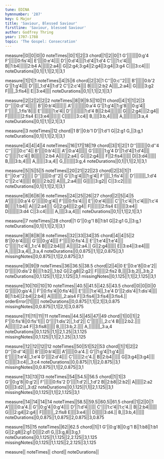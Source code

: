 ```yaml
---
tune: EDINA
hymnnumber: '287'
key: G Major
title: 'Saviour, Blessed Saviour'
firstline: 'Saviour, blessed Saviour'
author: Godfrey Thring
year: 1707-1788
topic: 'The Gospel: Consecration'
---
```

measure||0||0||0||0
noteTimes||0||1||2||3
chord||1||2||0||1
G'||||||||0:g'4
F'||||||0:fis'4||
E'||||0:e'4||||
D'||0:d'4||||1:d'4||1:d'4
C'||||1:c'4||||
B||1:b4||||||2:b4
A||||||2:a4||
G||2:g4;3:g4||2:g4||3:g4||3:g4
C||||3:c4||||
noteDurations||0,1||1,1||2,1||3,1

measure||1||1||1
noteTimes||4||5||6
chord||2||3||1
C''||0:c''2||||
B'||||||0:b'2
G'||1:g'4||||
D'||||_1:d'4||1:d'2
C'||2:c'4||||
B||||||2:b2
A||||_2:a4||
G||||||3:g2
F||||_3:fis4||
E||3:e4||||
noteDurations||0,1||1,1||2,1||3,1

measure||2||2||2||2||2
noteTimes||8||9||9.5||10||11
chord||4||1||1||2||3
D''||||0:d''4||||||
B'||0:b'4||||||||
A'||||||||||0:a'4
G'||1:g'4||1:g'8||||0:g'4||
F'||||||_1:fis'8||||
E'||||||||1:e'4||
D'||||||||||1:d'4
B||2:b4||||||||
G||||2:g4||||2:g4||
F||||||||||2:fis4
E||3:e4||||||||
C||||||||3:c4||
B,||||3:b,4||||||
A,||||||||||3:a,4
noteDurations||0,1||1,1||2,1||3,1

measure||3
noteTimes||12
chord||1
B'||0:b'1
D'||1:d'1
G||2:g1
G,||3:g,1
noteDurations||0,1||1,1||2,1||3,1

measure||4||4||4||4
noteTimes||16||17||18||19
chord||3||1||2||1
D''||||||||0:d''4
C''||||||0:c''4||
B'||||0:b'4||||
A'||0:a'4||||||
G'||||||||1:g'4
D'||1:d'4||1:d'4||||
C'||||||1:c'4||
B||||||||2:b4
A||||||2:a4||
G||||2:g4||||
F||2:fis4||||||
D||3:d4||||||
B,||||3:b,4||||
A,||||||3:a,4||
G,||||||||3:g,4
noteDurations||0,1||1,1||2,1||3,1

measure||5||5||5||5
noteTimes||20||21||22||23
chord||2||3||1||1
E''||0:e''2||||||
D''||||||0:d''2||
G'||1:g'4||||1:g'4||
F'||||_1:fis'4||||
D'||||||||_1:d'4
C'||2:c'4||||||
B||||||2:b2||
A||||_2:a4||||
G||||||3:g2||
C||3:c2||||||
noteDurations||0,1||1,1||2,1||3,1

measure||6||6||6||6
noteTimes||24||25||26||27
chord||2||5||4||5
A'||||||||0:a'4
G'||||||0:g'4||
F'||||0:fis'4||||
E'||0:e'4||||||
C'||1:c'4||1:c'4||||1:c'4
B||||||1:b4||
A||||2:a4||||
G||2:g4||||2:g4||
F||||||||2:fis4
E||||||3:e4||
D||||||||3:d4
C||3:c4||||||
A,||||3:a,4||||
noteDurations||0,1||1,1||2,1||3,1

measure||7
noteTimes||28
chord||1
G'||0:g'1
B||1:b1
G||2:g1
G,||3:g,1
noteDurations||0,1||1,1||2,1||3,1

measure||8||8||8||8
noteTimes||32||33||34||35
chord||4||4||5||2
B'||0:b'4||||||
G'||||0:g'4||||
F'||||||0:fis'4.||
E'||1:e'4||1:e'4||||
C'||||||1:c'4||_1:c'4
B||||2:b4||||
A||||||2:a4.||
G||2:g4||||||
E||3:e4||3:e4||||
A,||||||3:a,4||_3:a,4
noteDurations||0,0.875||1,1||2,0.875||3,1
missingNotes||0,0.875||1,1||2,0.875||3,1

measure||9||9||9
noteTimes||36||36.5||38.5
chord||2||4||0
E'||0:e'8||0:e'2||
D'||||||0:dis'2
B||||1:b2||_1:b2
G||2:g8||2:g2||
F||||||2:fis2
B,||||3:b,2||_3:b,2
noteDurations||0,1.125||1,1||2,1.125||3,1
missingNotes||0,1.125||1,1||2,1.125||3,1

measure||10||10||10||10
noteTimes||40.5||41.5||42.5||43.5
chord||0||0||0||0
G'||||||0:gis'4.||
F'||0:fis'4||0:fis'4||||
E'||||||1:e'4||_1:e'4
D'||2:dis'4||1:dis'4||||
B||1:b4||2:b4||2:b4||
A||||||||_2:ais4
F||3:fis4||3:fis4||3:fis4.||
orderError||1||||||
noteDurations||0,0.875||1,1||2,1||3,0.875
missingNotes||0,0.875||1,1||2,1||3,0.875

measure||11||11||11||11
noteTimes||44.5||45||47||49
chord||1||0||1||2
F'||0:fis'8||0:fis'1||||
D'||||1:dis'2||_1:d'2||
C'||||||||_2:c'4
B||||2:b2.||||
A||||||||2:a4
F||3:fis8||||||
B,||||3:b,2.||||
A,||||||||_3:a,4
noteDurations||0,1.125||1,1||2,1.25||3,1.125
missingNotes||0,1.125||1,1||2,1.25||3,1.125

measure||12||12||12||12
noteTimes||50||51||52||53
chord||1||1||2||2
D''||0:d''4||||||
B'||||0:b'4||||
A'||||||0:a'4.||
G'||1:g'4||1:g'4||||
E'||||||1:e'4||_1:e'4
D'||||2:d'4||||
C'||||||2:c'4.||
B||2:b4||||||
G||3:g4||3:g4||||
C||||||3:c4||_3:c4
noteDurations||0,0.875||1,1||2,0.875||3,1
missingNotes||0,0.875||1,1||2,0.875||3,1

measure||13||13||13
noteTimes||54||54.5||56.5
chord||1||1||3
G'||0:g'8||0:g'2||
F'||||||0:fis'2
D'||||1:d'2||_1:d'2
B||2:b8||2:b2||
A||||||2:a2
D||||3:d2||_3:d2
noteDurations||0,1.125||1,1||2,1.125||3,1
missingNotes||0,1.125||1,1||2,1.125||3,1

measure||14||14||14||14
noteTimes||58.5||59.5||60.5||61.5
chord||1||2||0||1
A'||||||0:a'4.||
G'||0:g'4||0:g'4||||
D'||1:d'4||||||
C'||||1:c'4||1:c'4.||
B||2:b4||||||
G||||2:g4||2:g4||
F||||||||_2:fis8
E||||3:e4||||
D||||||3:d4.||
B,||3:b,4||||||
noteDurations||0,0.875||1,0.875||2,0.875||3,0.875

measure||15||15
noteTimes||62||62.5
chord||1||1
G'||0:g'8||0:g'1
B||1:b8||1:b1
G||2:g8||2:g1
D||||2:d1
G,||3:g,8||3:g,1
noteDurations||0,1.125||1,1.125||2,2.125||3,1.125
missingNotes||0,1.125||1,1.125||2,2.125||3,1.125

measure||
noteTimes||
chord||
noteDurations||


